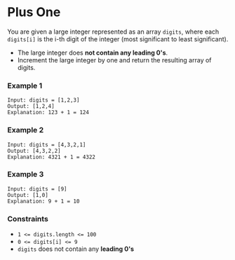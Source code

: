 # Plus One

You are given a large integer represented as an array `digits`, where each `digits[i]` is the i-th digit of the integer (most significant to least significant).

- The large integer does **not contain any leading 0's**.
- Increment the large integer by one and return the resulting array of digits.

### Example 1

```text
Input: digits = [1,2,3]
Output: [1,2,4]
Explanation: 123 + 1 = 124
```

### Example 2

```text
Input: digits = [4,3,2,1]
Output: [4,3,2,2]
Explanation: 4321 + 1 = 4322
```

### Example 3

```text
Input: digits = [9]
Output: [1,0]
Explanation: 9 + 1 = 10
```

### Constraints

- `1 <= digits.length <= 100`
- `0 <= digits[i] <= 9`
- `digits` does not contain any **leading 0's**
